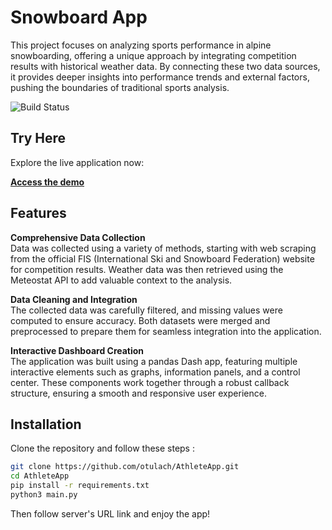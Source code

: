 # Snowboard App

This project focuses on analyzing sports performance in alpine snowboarding, 
offering a unique approach by integrating competition results with historical weather data. 
By connecting these two data sources, it provides deeper insights into performance trends and external factors, pushing the boundaries of traditional sports analysis.

![Build Status](https://img.shields.io/badge/build-passing-brightgreen)

## Try Here

Explore the live application now:

[**Access the demo**](https://snowboardapp.onrender.com)

## Features

**Comprehensive Data Collection**  
  Data was collected using a variety of methods, starting with web scraping from the official FIS (International Ski and Snowboard Federation) website for competition results. Weather data was then retrieved using the Meteostat API to add valuable context to the analysis.

**Data Cleaning and Integration**  
  The collected data was carefully filtered, and missing values were computed to ensure accuracy. Both datasets were merged and preprocessed to prepare them for seamless integration into the application.

**Interactive Dashboard Creation**  
  The application was built using a pandas Dash app, featuring multiple interactive elements such as graphs, information panels, and a control center. These components work together through a robust callback structure, ensuring a smooth and responsive user experience.

## Installation

Clone the repository and follow these steps      :

```bash
git clone https://github.com/otulach/AthleteApp.git
cd AthleteApp
pip install -r requirements.txt
python3 main.py
```

Then follow server's URL link and enjoy the app!
